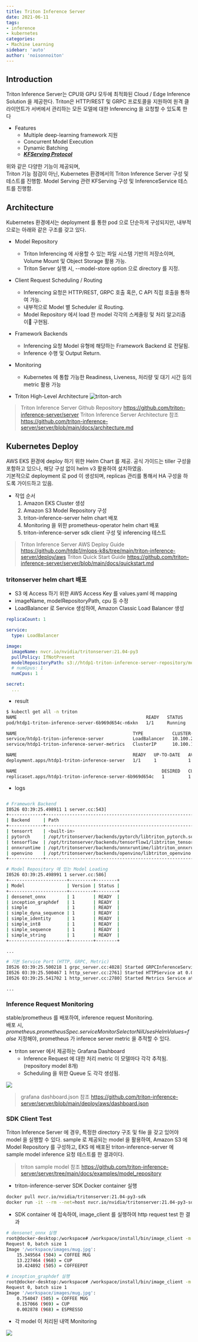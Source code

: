 ```yaml
---
title: Triton Inference Server
date: 2021-06-11
tags:
- inference
- kubernetes
categories: 
- Machine Learning
sidebar: 'auto'
author: 'noisonnoiton'
---
```


## Introduction

Triton Inference Server는 CPU와 GPU 모두에 최적화된 Cloud / Edge Inference Solution 을 제공한다. Triton은 HTTP/REST 및 GRPC 프로토콜을 지원하여 원격 클라이언트가 서버에서 관리하는 모든 모델에 대한 Inferencing 을 요청할 수 있도록 한다

- Features
  - Multiple deep-learning framework 지원
  - Concurrent Model Execution
  - Dynamic Batching
  - *<b><u>KFServing Protocol</u></b>*

위와 같은 다양한 기능이 제공되며,  
Triton 기능 점검이 아닌, Kubernetes 환경에서의 Triton Inference Server 구성 및 테스트를 진행함.
Model Serving 관련 KFServing 구성 및 InferenceService 테스트를 진행함.

## Architecture

Kubernetes 환경에서는 deployment 를 통한 pod 으로 단순하게 구성되지만, 내부적으로는 아래와 같은 구조를 갖고 있다.

- Model Repository
  - Triton Inferencing 에 사용할 수 있는 파일 시스템 기반의 저장소이며, Volume Mount 및 Object Storage 활용 가능.
  - Triton Server 실행 시, --model-store option 으로 directory 를 지정.

- Client Request Scheduling / Routing
  - Inferencing 요청은 HTTP/REST, GRPC 호출 혹은, C API 직접 호출을 통하여 가능.
  - 내부적으로 Model 별 Scheduler 로 Routing.
  - Model Repository 에서 load 한 model 각각의 스케줄링 및 처리 알고리즘이 구현됨.

- Framework Backends
  - Inferencing 요청 Model 유형에 해당하는 Framework Backend 로 전달됨.
  - Inference 수행 및 Output Return.

- Monitoring
  - Kubernetes 에 통합 가능한 Readiness, Liveness, 처리량 및 대기 시간 등의 metric 활용 가능

- Triton High-Level Architecture
<img src="https://github.com/triton-inference-server/server/raw/main/docs/images/arch.jpg" title="triton-arch" alt="triton-arch"></img>

> Triton Inference Server Github Repository
<https://github.com/triton-inference-server/server>
> Triton Inference Server Architecture 참조
<https://github.com/triton-inference-server/server/blob/main/docs/architecture.md>


## Kubernetes Deploy

AWS EKS 환경에 deploy 하기 위한 Helm Chart 를 제공. 공식 가이드는 tiller 구성을 포함하고 있으나, 해당 구성 없이 helm v3 활용하여 설치하였음.  
기본적으로 deployment 로 pod 이 생성되며, replicas 관리를 통해서 HA 구성을 하도록 가이드하고 있음.

- 작업 순서
  1. Amazon EKS Cluster 생성
  2. Amazon S3 Model Repository 구성
  3. triton-inference-server helm chart 배포
  4. Monitoring 을 위한 prometheus-operator helm chart 배포
  5. triton-inference-server sdk client 구성 및 inferencing 테스트

> Triton Inference Server AWS Deploy Guide
<https://github.com/htdp1/mlops-k8s/tree/main/triton-inference-server/deploy/aws>
> Triton Quick Start Guide
<https://github.com/triton-inference-server/server/blob/main/docs/quickstart.md>

### tritonserver helm chart 배포
  - S3 에 Access 하기 위한 AWS Access Key 를 values.yaml 에 mapping
  - imageName, modelRepositoryPath, cpu 등 수정
  - LoadBalancer 로 Service 생성하여, Amazon Classic Load Balancer 생성

```yaml
replicaCount: 1

service:
  type: LoadBalancer

image:
  imageName: nvcr.io/nvidia/tritonserver:21.04-py3
  pullPolicy: IfNotPresent
  modelRepositoryPath: s3://htdp1-triton-inference-server-repository/model_repository
  # numGpus: 1
  numCpus: 1

secret: 
  ...

```

- result

```sh
$ kubectl get all -n triton
NAME                                                 READY   STATUS    RESTARTS   AGE
pod/htdp1-triton-inference-server-6b969d654c-n6xkn   1/1     Running   0          39m

NAME                                            TYPE           CLUSTER-IP       EXTERNAL-IP    PORT(S)                                         AGE
service/htdp1-triton-inference-server           LoadBalancer   10.100.209.89    <External-IP>   8000:31422/TCP,8001:31024/TCP,8002:30129/TCP   3h24m
service/htdp1-triton-inference-server-metrics   ClusterIP      10.100.179.240   <none>          8080/TCP   3h24m

NAME                                            READY   UP-TO-DATE   AVAILABLE   AGE
deployment.apps/htdp1-triton-inference-server   1/1     1            1           3h24m

NAME                                                       DESIRED   CURRENT   READY   AGE
replicaset.apps/htdp1-triton-inference-server-6b969d654c   1         1         1       3h24m
```

- logs
```sh

# Framework Backend
I0526 03:39:25.498911 1 server.cc:543]
+-------------+-----------------------------------------------------------------+--------+
| Backend     | Path                                                            | Config |
+-------------+-----------------------------------------------------------------+--------+
| tensorrt    | <built-in>                                                      | {}     |
| pytorch     | /opt/tritonserver/backends/pytorch/libtriton_pytorch.so         | {}     |
| tensorflow  | /opt/tritonserver/backends/tensorflow1/libtriton_tensorflow1.so | {}     |
| onnxruntime | /opt/tritonserver/backends/onnxruntime/libtriton_onnxruntime.so | {}     |
| openvino    | /opt/tritonserver/backends/openvino/libtriton_openvino.so       | {}     |
+-------------+-----------------------------------------------------------------+--------+

# Model Repository 에 있는 Model Loading
I0526 03:39:25.498991 1 server.cc:586]
+----------------------+---------+--------+
| Model                | Version | Status |
+----------------------+---------+--------+
| densenet_onnx        | 1       | READY  |
| inception_graphdef   | 1       | READY  |
| simple               | 1       | READY  |
| simple_dyna_sequence | 1       | READY  |
| simple_identity      | 1       | READY  |
| simple_int8          | 1       | READY  |
| simple_sequence      | 1       | READY  |
| simple_string        | 1       | READY  |
+----------------------+---------+--------+

...

# 기본 Service Port (HTTP, GRPC, Metric)
I0526 03:39:25.500218 1 grpc_server.cc:4028] Started GRPCInferenceService at 0.0.0.0:8001
I0526 03:39:25.500467 1 http_server.cc:2761] Started HTTPService at 0.0.0.0:8000
I0526 03:39:25.541702 1 http_server.cc:2780] Started Metrics Service at 0.0.0.0:8002

...

```

### Inference Request Monitoring

stable/prometheus 를 배포하여, inference request Monitoring.  
배포 시, *prometheus.prometheusSpec.serviceMonitorSelectorNilUsesHelmValues=false* 지정해야, prometheus 가 inferece server metric 을 추적할 수 있다.

- triton server 에서 제공하는 Grafana Dashboard
  - Inference Request 에 대한 처리 metric 이 모델마다 각각 추적됨. (repository model 8개)
  - Scheduling 을 위한 Queue 도 각각 생성됨.  

![](./images/triton-grafana-dashboard.png)

> grafana dashboard.json 참조
<https://github.com/triton-inference-server/server/blob/main/deploy/aws/dashboard.json>


### SDK Client Test

Triton Inference Server 에 경우, 특정한 directory 구조 및 file 을 갖고 있어야 model 을 실행할 수 있다. sample 로 제공되는 model 을 활용하여, Amazon S3 에 Model Repository 를 구성하고, EKS 에 배포된 triton-inference-server 에 sample model inference 요청 테스트를 한 결과이다.

> triton sample model 참조
<https://github.com/triton-inference-server/server/tree/main/docs/examples/model_repository>

- triton-inference-server SDK Docker container 실행

```sh
docker pull nvcr.io/nvidia/tritonserver:21.04-py3-sdk
docker run -it --rm --net=host nvcr.io/nvidia/tritonserver:21.04-py3-sdk
```

- SDK container 에 접속하여, image_client 를 실행하여 http request test 한 결과

```sh
# densenet_onnx 실행
root@docker-desktop:/workspace# /workspace/install/bin/image_client -m densenet_onnx -c 3 -s INCEPTION -u <External-IP>:8000 /workspace/images/mug.jpg
Request 0, batch size 1
Image '/workspace/images/mug.jpg':
    15.349564 (504) = COFFEE MUG
    13.227464 (968) = CUP
    10.424892 (505) = COFFEEPOT

# inception_graphdef 실행
root@docker-desktop:/workspace# /workspace/install/bin/image_client -m inception_graphdef -c 3 -s INCEPTION -u <External-IP>:8000 /workspace/images/mug.jpg
Request 0, batch size 1
Image '/workspace/images/mug.jpg':
    0.754047 (505) = COFFEE MUG
    0.157066 (969) = CUP
    0.002878 (968) = ESPRESSO
```

- 각 model 이 처리된 내역 Monitoring  

![](./images/triton-inference-testresult.png)
